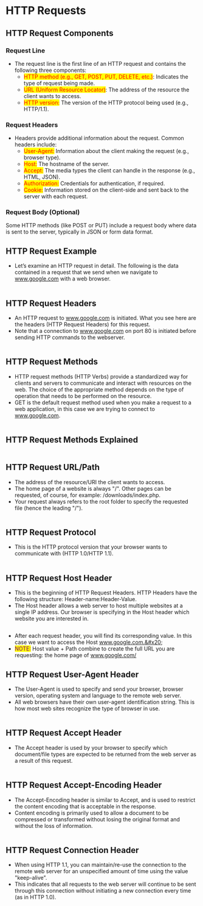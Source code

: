 # HTTP Requests

## HTTP Request Components

### Request Line

* The request line is the first line of an HTTP request and contains the following three components:&#x20;
  * <mark style="color:red;">HTTP method (e.g., GET, POST, PUT, DELETE, etc.)</mark>: Indicates the type of request being made.&#x20;
  * <mark style="color:red;">URL (Uniform Resource Locator)</mark>: The address of the resource the client wants to access.&#x20;
  * <mark style="color:red;">HTTP version:</mark> The version of the HTTP protocol being used (e.g., HTTP/1.1).

### Request Headers

* Headers provide additional information about the request. Common headers include:
  * &#x20;<mark style="color:red;">User-Agent:</mark> Information about the client making the request (e.g., browser type).&#x20;
  * <mark style="color:red;">Host:</mark> The hostname of the server.&#x20;
  * <mark style="color:red;">Accept:</mark> The media types the client can handle in the response (e.g., HTML, JSON).&#x20;
  * <mark style="color:red;">Authorization:</mark> Credentials for authentication, if required.&#x20;
  * <mark style="color:red;">Cookie:</mark> Information stored on the client-side and sent back to the server with each request.

### Request Body (Optional)

Some HTTP methods (like POST or PUT) include a request body where data is sent to the server, typically in JSON or form data format.

## HTTP Request Example

* Let’s examine an HTTP request in detail. The following is the data contained in a request that we send when we navigate to www.google.com with a web browser.

<figure><img src="../../.gitbook/assets/image (142).png" alt=""><figcaption></figcaption></figure>

## HTTP Request Headers

* An HTTP request to www.google.com is initiated. What you see here are the headers (HTTP Request Headers) for this request.&#x20;
* Note that a connection to www.google.com on port 80 is initiated before sending HTTP commands to the webserver.

<figure><img src="../../.gitbook/assets/image (143).png" alt=""><figcaption></figcaption></figure>

## HTTP Request Methods

* HTTP request methods (HTTP Verbs) provide a standardized way for clients and servers to communicate and interact with resources on the web. The choice of the appropriate method depends on the type of operation that needs to be performed on the resource.&#x20;
* GET is the default request method used when you make a request to a web application, in this case we are trying to connect to www.google.com.

<figure><img src="../../.gitbook/assets/image (144).png" alt=""><figcaption></figcaption></figure>

## HTTP Request Methods Explained

<figure><img src="../../.gitbook/assets/image (145).png" alt=""><figcaption></figcaption></figure>

## HTTP Request URL/Path

* The address of the resource/URI the client wants to access.&#x20;
* The home page of a website is always "/". Other pages can be requested, of course, for example: /downloads/index.php.&#x20;
* Your request always refers to the root folder to specify the requested file (hence the leading "/").

<figure><img src="../../.gitbook/assets/image (146).png" alt=""><figcaption></figcaption></figure>

## HTTP Request Protocol

* This is the HTTP protocol version that your browser wants to communicate with (HTTP 1.0/HTTP 1.1).

<figure><img src="../../.gitbook/assets/image (147).png" alt=""><figcaption></figcaption></figure>

## HTTP Request Host Header

* This is the beginning of HTTP Request Headers. HTTP Headers have the following structure: Header-name:Header-Value.&#x20;
* The Host header allows a web server to host multiple websites at a single IP address. Our browser is specifying in the Host header which website you are interested in.

<figure><img src="../../.gitbook/assets/image (148).png" alt=""><figcaption></figcaption></figure>

* After each request header, you will find its corresponding value. In this case we want to access the Host www.google.com.&#x20;
* <mark style="color:purple;">NOTE:</mark> Host value + Path combine to create the full URL you are requesting: the home page of www.google.com/

## HTTP Request User-Agent Header

* The User-Agent is used to specify and send your browser, browser version, operating system and language to the remote web server.&#x20;
* All web browsers have their own user-agent identification string. This is how most web sites recognize the type of browser in use.

<figure><img src="../../.gitbook/assets/image (149).png" alt=""><figcaption></figcaption></figure>

## HTTP Request Accept Header

* The Accept header is used by your browser to specify which document/file types are expected to be returned from the web server as a result of this request.

<figure><img src="../../.gitbook/assets/image (150).png" alt=""><figcaption></figcaption></figure>

## HTTP Request Accept-Encoding Header

* The Accept-Encoding header is similar to Accept, and is used to restrict the content encoding that is acceptable in the response.&#x20;
* Content encoding is primarily used to allow a document to be compressed or transformed without losing the original format and without the loss of information.

<figure><img src="../../.gitbook/assets/image (151).png" alt=""><figcaption></figcaption></figure>

## HTTP Request Connection Header

* When using HTTP 1.1, you can maintain/re-use the connection to the remote web server for an unspecified amount of time using the value "keep-alive".&#x20;
* This indicates that all requests to the web server will continue to be sent through this connection without initiating a new connection every time (as in HTTP 1.0).

<figure><img src="../../.gitbook/assets/image (152).png" alt=""><figcaption></figcaption></figure>
